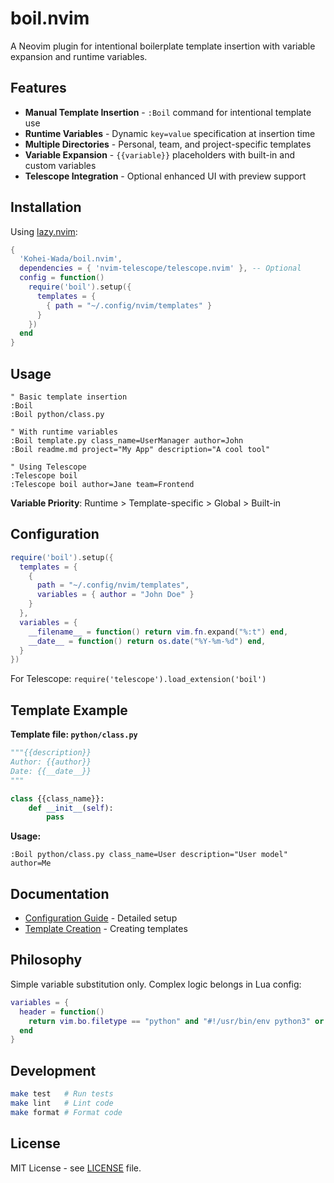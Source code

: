 # boil.nvim

A Neovim plugin for intentional boilerplate template insertion with variable expansion and runtime variables.

## Features

- **Manual Template Insertion** - `:Boil` command for intentional template use
- **Runtime Variables** - Dynamic `key=value` specification at insertion time
- **Multiple Directories** - Personal, team, and project-specific templates
- **Variable Expansion** - `{{variable}}` placeholders with built-in and custom variables
- **Telescope Integration** - Optional enhanced UI with preview support

## Installation

Using [lazy.nvim](https://github.com/folke/lazy.nvim):

```lua
{
  'Kohei-Wada/boil.nvim',
  dependencies = { 'nvim-telescope/telescope.nvim' }, -- Optional
  config = function()
    require('boil').setup({
      templates = {
        { path = "~/.config/nvim/templates" }
      }
    })
  end
}
```

## Usage

```vim
" Basic template insertion
:Boil
:Boil python/class.py

" With runtime variables
:Boil template.py class_name=UserManager author=John
:Boil readme.md project="My App" description="A cool tool"

" Using Telescope
:Telescope boil
:Telescope boil author=Jane team=Frontend
```

**Variable Priority**: Runtime > Template-specific > Global > Built-in

## Configuration

```lua
require('boil').setup({
  templates = {
    {
      path = "~/.config/nvim/templates",
      variables = { author = "John Doe" }
    }
  },
  variables = {
    __filename__ = function() return vim.fn.expand("%:t") end,
    __date__ = function() return os.date("%Y-%m-%d") end,
  }
})
```

For Telescope: `require('telescope').load_extension('boil')`

## Template Example

**Template file: `python/class.py`**
```python
"""{{description}}
Author: {{author}}
Date: {{__date__}}
"""

class {{class_name}}:
    def __init__(self):
        pass
```

**Usage:**
```vim
:Boil python/class.py class_name=User description="User model" author=Me
```

## Documentation

- [Configuration Guide](docs/CONFIGURATION.md) - Detailed setup
- [Template Creation](docs/TEMPLATES.md) - Creating templates

## Philosophy

Simple variable substitution only. Complex logic belongs in Lua config:

```lua
variables = {
  header = function()
    return vim.bo.filetype == "python" and "#!/usr/bin/env python3" or ""
  end
}
```

## Development

```bash
make test   # Run tests
make lint   # Lint code
make format # Format code
```

## License

MIT License - see [LICENSE](LICENSE) file.
